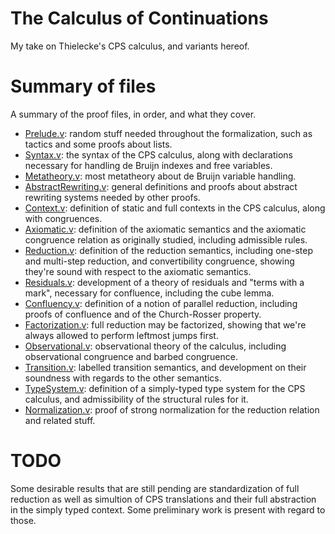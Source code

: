 # The Calculus of Continuations

My take on Thielecke's CPS calculus, and variants hereof.

# Summary of files

A summary of the proof files, in order, and what they cover.

- [Prelude.v](theories/Prelude.v): random stuff needed throughout the formalization, such as tactics and some proofs about lists.
- [Syntax.v](theories/Syntax.v): the syntax of the CPS calculus, along with declarations necessary for handling de Bruijn indexes and free variables.
- [Metatheory.v](theories/Metatheory.v): most metatheory about de Bruijn variable handling.
- [AbstractRewriting.v](theories/AbstractRewriting.v): general definitions and proofs about abstract rewriting systems needed by other proofs.
- [Context.v](theories/Context.v): definition of static and full contexts in the CPS calculus, along with congruences.
- [Axiomatic.v](theories/Axiomatic.v): definition of the axiomatic semantics and the axiomatic congruence relation as originally studied, including admissible rules.
- [Reduction.v](theories/Reduction.v): definition of the reduction semantics, including one-step and multi-step reduction, and convertibility congruence, showing they're sound with respect to the axiomatic semantics.
- [Residuals.v](theories/Residuals.v): development of a theory of residuals and "terms with a mark", necessary for confluence, including the cube lemma.
- [Confluency.v](theories/Confluency.v): definition of a notion of parallel reduction, including proofs of confluence and of the Church-Rosser property.
- [Factorization.v](theories/Factorization.v): full reduction may be factorized, showing that we're always allowed to perform leftmost jumps first.
- [Observational.v](theories/Observational.v): observational theory of the calculus, including observational congruence and barbed congruence.
- [Transition.v](theories/Transition.v): labelled transition semantics, and development on their soundness with regards to the other semantics.
- [TypeSystem.v](theories/TypeSystem.v): definition of a simply-typed type system for the CPS calculus, and admissibility of the structural rules for it.
- [Normalization.v](theories/Normalization.v): proof of strong normalization for the reduction relation and related stuff.

# TODO

Some desirable results that are still pending are standardization of full reduction as well as simultion of CPS translations and their full abstraction in the simply typed context. Some preliminary work is present with regard to those.
